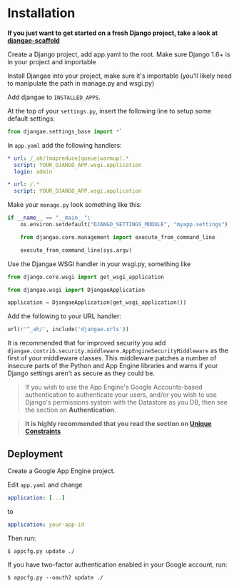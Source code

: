 # Installation

**If you just want to get started on a fresh Django project, take a look at [djangae-scaffold](https://github.com/potatolondon/djangae-scaffold)**

Create a Django project, add app.yaml to the root. Make sure Django 1.6+ is in your project and importable
 
Install Djangae into your project, make sure it's importable (you'll likely need to manipulate the path in manage.py and wsgi.py)
 
Add djangae to `INSTALLED_APPS`.
 
At the top of your `settings.py`, insert the following line to setup some default settings: 

```python
from djangae.settings_base import *`
```

In `app.yaml` add the following handlers:

```yml
* url: /_ah/(mapreduce|queue|warmup).*
  script: YOUR_DJANGO_APP.wsgi.application
  login: admin

* url: /.*
  script: YOUR_DJANGO_APP.wsgi.application
```

Make your `manage.py` look something like this:

```python
if __name__ == "__main__":
    os.environ.setdefault("DJANGO_SETTINGS_MODULE", "myapp.settings")

    from djangae.core.management import execute_from_command_line

    execute_from_command_line(sys.argv)
```

Use the Djangae WSGI handler in your wsgi.py, something like

```python
from django.core.wsgi import get_wsgi_application

from djangae.wsgi import DjangaeApplication

application = DjangaeApplication(get_wsgi_application())
```

Add the following to your URL handler: 

```python
url(r'^_ah/', include('djangae.urls'))
```

It is recommended that for improved security you add `djangae.contrib.security.middleware.AppEngineSecurityMiddleware` as the first of your middleware classes. This middleware patches a number of insecure parts of the Python and App Engine libraries and warns if your Django settings aren't as secure as they could be.

> If you wish to use the App Engine's Google Accounts-based authentication to authenticate your users, and/or you wish to use Django's permissions system with the Datastore as you DB, then see the section on **Authentication**.

> **It is highly recommended that you read the section on [Unique Constraints](#unique-constraint-checking)**

## Deployment

Create a Google App Engine project. 

Edit `app.yaml` and change 

```yml
application: [...]
```
to

```yml
application: your-app-id
```

Then run:

    $ appcfg.py update ./

If you have two-factor authentication enabled in your Google account, run:

    $ appcfg.py --oauth2 update ./